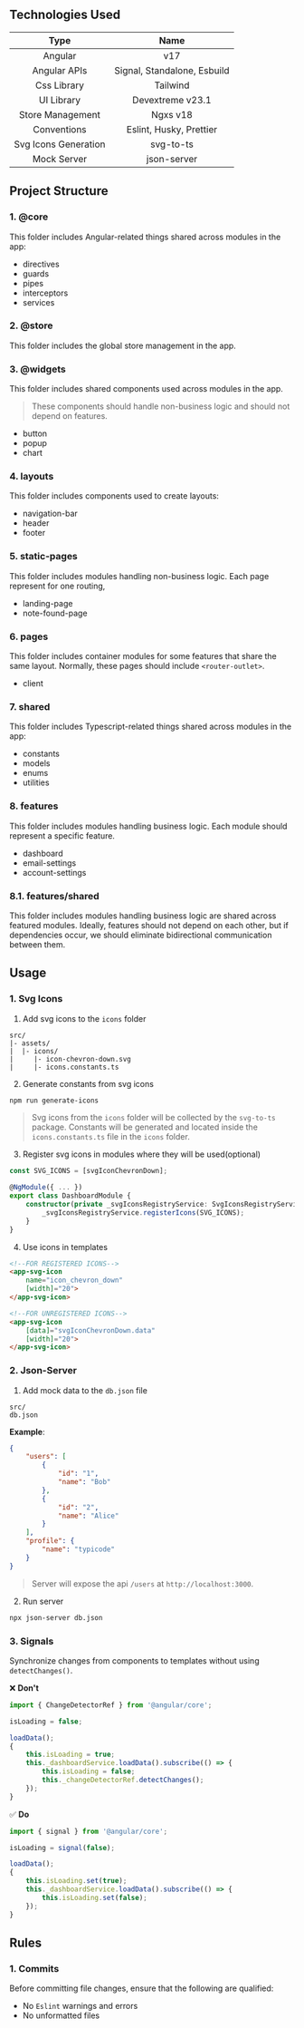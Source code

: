 ## Technologies Used

|         Type         |            Name             |
| :------------------: | :-------------------------: |
|       Angular        |             v17             |
|     Angular APIs     | Signal, Standalone, Esbuild |
|     Css Library      |          Tailwind           |
|      UI Library      |      Devextreme v23.1       |
|   Store Management   |          Ngxs v18           |
|     Conventions      |   Eslint, Husky, Prettier   |
| Svg Icons Generation |          svg-to-ts          |
|     Mock Server      |         json-server         |

## Project Structure

### 1. @core

This folder includes Angular-related things shared across modules in the app:

-   directives
-   guards
-   pipes
-   interceptors
-   services

### 2. @store

This folder includes the global store management in the app.

### 3. @widgets

This folder includes shared components used across modules in the app.

> These components should handle non-business logic and should not depend on features.

-   button
-   popup
-   chart

### 4. layouts

This folder includes components used to create layouts:

-   navigation-bar
-   header
-   footer

### 5. static-pages

This folder includes modules handling non-business logic. Each page represent for one routing,

-   landing-page
-   note-found-page

### 6. pages

This folder includes container modules for some features that share the same layout. Normally, these pages
should include `<router-outlet>`.

-   client

### 7. shared

This folder includes Typescript-related things shared across modules in the app:

-   constants
-   models
-   enums
-   utilities

### 8. features

This folder includes modules handling business logic. Each module should represent a specific feature.

-   dashboard
-   email-settings
-   account-settings

### 8.1. features/shared

This folder includes modules handling business logic are shared across featured modules. Ideally,
features should not depend on each other, but if dependencies occur, we should eliminate bidirectional communication between them.

## Usage

### 1. Svg Icons

1. Add svg icons to the `icons` folder

```
src/
|- assets/
|  |- icons/
|     |- icon-chevron-down.svg
|     |- icons.constants.ts
```

2. Generate constants from svg icons

```bash
npm run generate-icons
```

> Svg icons from the `icons` folder will be collected by the `svg-to-ts` package. Constants will be
> generated and located inside the `icons.constants.ts` file in the `icons` folder.

3. Register svg icons in modules where they will be used(optional)

```ts
const SVG_ICONS = [svgIconChevronDown];

@NgModule({ ... })
export class DashboardModule {
    constructor(private _svgIconsRegistryService: SvgIconsRegistryService) {
        _svgIconsRegistryService.registerIcons(SVG_ICONS);
    }
}
```

4. Use icons in templates

```html
<!--FOR REGISTERED ICONS-->
<app-svg-icon
    name="icon_chevron_down"
    [width]="20">
</app-svg-icon>

<!--FOR UNREGISTERED ICONS-->
<app-svg-icon
    [data]="svgIconChevronDown.data"
    [width]="20">
</app-svg-icon>
```

### 2. Json-Server

1. Add mock data to the `db.json` file

```
src/
db.json
```

**Example**:

```json
{
    "users": [
        {
            "id": "1",
            "name": "Bob"
        },
        {
            "id": "2",
            "name": "Alice"
        }
    ],
    "profile": {
        "name": "typicode"
    }
}
```

> Server will expose the api `/users` at `http://localhost:3000`.

2. Run server

```bash
npx json-server db.json
```

### 3. Signals

Synchronize changes from components to templates without using `detectChanges()`.

❌ **Don't**

```ts
import { ChangeDetectorRef } from '@angular/core';

isLoading = false;

loadData();
{
    this.isLoading = true;
    this._dashboardService.loadData().subscribe(() => {
        this.isLoading = false;
        this._changeDetectorRef.detectChanges();
    });
}
```

✅ **Do**

```ts
import { signal } from '@angular/core';

isLoading = signal(false);

loadData();
{
    this.isLoading.set(true);
    this._dashboardService.loadData().subscribe(() => {
        this.isLoading.set(false);
    });
}
```

## Rules

### 1. Commits

Before committing file changes, ensure that the following are qualified:

-   No `Eslint` warnings and errors
-   No unformatted files
